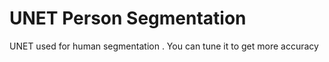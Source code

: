 # UNET Person Segmentation
 UNET used for human segmentation . You can tune it to get more accuracy
